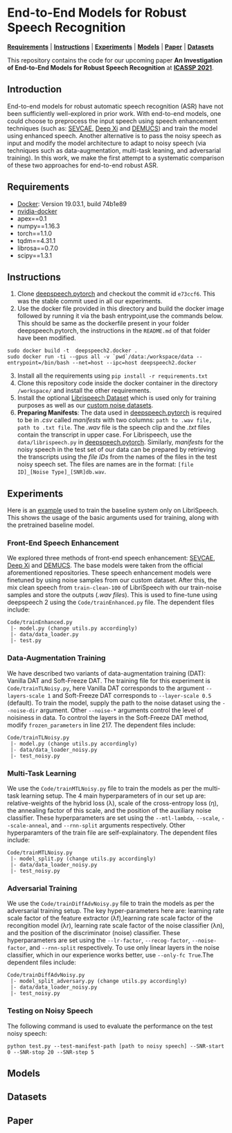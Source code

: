 # End-to-End Models for Robust Speech Recognition
[**Requirements**](#Requirements) | [**Instructions**](#Instructions) | [**Experiments**](#Experiments) | [**Models**](#Models) | [**Paper**](https://archiki.github.io/files/ICASSP.pdf) | [**Datasets**]()

This repository contains the code for our upcoming paper **An Investigation of End-to-End Models for Robust Speech Recognition** at [**ICASSP 2021**](https://2021.ieeeicassp.org/).

## Introduction
End-to-end models for robust automatic speech recognition (ASR) have not been sufficiently well-explored in prior work. With end-to-end models, one could choose to preprocess the input speech using speech enhancement techniques (such as: [SEVCAE](https://github.com/danielbraithwt/Speech-Enhancement-with-Variance-Constrained-Autoencoders), [Deep Xi](https://github.com/anicolson/DeepXi) and [DEMUCS](https://github.com/facebookresearch/denoiser)) and train the model using enhanced speech. Another alternative is to pass the noisy speech as input and modify the model architecture to adapt to noisy speech (via techniques such as data-augmentation, multi-task leaning, and adversarial training). In this work, we make the first attempt to a systematic comparison of these two approaches for end-to-end robust ASR.

## Requirements
* [Docker](https://docs.docker.com/engine/release-notes/): Version 19.03.1, build 74b1e89
* [nvidia-docker](https://github.com/NVIDIA/nvidia-docker)
* apex==0.1
* numpy==1.16.3
* torch==1.1.0
* tqdm==4.31.1
* librosa==0.7.0
* scipy==1.3.1

## Instructions
1. Clone [deepspeech.pytorch](https://github.com/SeanNaren/deepspeech.pytorch) and checkout the commit id `e73ccf6`. This was the stable commit used in all our experiments.
2. Use the docker file provided in this directory and build the docker image followed by running it via the bash entrypoint,use the commands below. This should be same as the dockerfile present in your folder deepspeech.pytorch, the instructions in the `README.md` of that folder have been modified. 
```
sudo docker build -t  deepspeech2.docker .
sudo docker run -ti --gpus all -v `pwd`/data:/workspace/data --entrypoint=/bin/bash --net=host --ipc=host deepspeech2.docker
```
3. Install all the requirements using `pip install -r requirements.txt`
4. Clone this repository code inside the docker container in the directory `/workspace/` and install the other requirements.
5. Install the optional [Librispeech Dataset](www.openslr.org/12/) which is used only for training purposes as well as our [custom noise datasets]().
6. **Preparing Manifests**: The data used in [deepspeech.pytorch](https://github.com/SeanNaren/deepspeech.pytorch) is required to be in *.csv* called *manifests* with two columns: `path to .wav file, path to .txt file`. The *.wav* file is the speech clip and the *.txt* files contain the transcript in upper case. For Librispeech, use the `data/librispeech.py` in [deepspeech.pytorch](https://github.com/SeanNaren/deepspeech.pytorch). Similarly, *manifests* for the noisy speech in the test set of our data can be prepared by retrieving the transcripts using the *file IDs* from the names of the files in the test noisy speech set. The files are names are in the format: `[file ID]_[Noise Type]_[SNR]db.wav`.

## Experiments

Here is an [example](https://github.com/archiki/ASR-Accent-Analysis/tree/master/DeepSpeech/models) used to train the baseline system only on LibriSpeech. This shows the usage of the basic arguments used for training, along with the pretrained baseline model.

### Front-End Speech Enhancement
We explored three methods of front-end speech enhancement: [SEVCAE](https://github.com/danielbraithwt/Speech-Enhancement-with-Variance-Constrained-Autoencoders), [Deep Xi](https://github.com/anicolson/DeepXi) and [DEMUCS](https://github.com/facebookresearch/denoiser). The base models were taken from the official aforementioned repositories. These speech enhancement models were finetuned by using noise samples from our custom dataset. After this, the mix clean speech from `train-clean-100` of LibriSpeech with our train-noise samples and store the outputs (*.wav files*). This is used to fine-tune using deepspeech 2 using the `Code/trainEnhanced.py` file. The dependent files include:
```
Code/trainEnhanced.py
 |- model.py (change utils.py accordingly)
 |- data/data_loader.py
 |- test.py 
 ```
 ### Data-Augmentation Training 
 We have described two variants of data-augmentation training (DAT): Vanilla DAT and Soft-Freeze DAT. The training file for this experiment is `Code/trainTLNoisy.py`, here Vanilla DAT corresponds to the argument `--layers-scale 1` and Soft-Freeze DAT corresponds to `--layer-scale 0.5` (default). To train the model, supply the path to the noise dataset using the `--noise-dir` argument. Other `--noise-*` arguments control the level of noisiness in data. To control the layers in the Soft-Freeze DAT method, modify `frozen_parameters` in line 217.  The dependent files include:
```
Code/trainTLNoisy.py
 |- model.py (change utils.py accordingly)
 |- data/data_loader_noisy.py
 |- test_noisy.py 
 ```
 
 ### Multi-Task Learning
 We use the `Code/trainMTLNoisy.py` file to train the models as per the multi-task learning setup. The 4 main hyperparameters of in our set up are: relative-weights of the hybrid loss (λ), scale of the cross-entropy loss (η), the annealing factor of this scale, and the position of the auxiliary noise classifier. These hyperparameters are set using the `--mtl-lambda`, `--scale`, `--scale-anneal`, and `--rnn-split` arguments respectively. Other hyperparamters of the train file are self-explainatory. The dependent files include:
```
Code/trainMTLNoisy.py
 |- model_split.py (change utils.py accordingly)
 |- data/data_loader_noisy.py
 |- test_noisy.py 
 ```
 
 ### Adversarial Training
 We use the `Code/trainDiffAdvNoisy.py` file to train the models as per the adversarial training setup. The key hyper-parameters here are: learning rate scale factor of the feature extractor (λf),learning rate scale factor of the recongition model (λr), learning rate scale factor of the noise classifier (λn), and the position of the discriminator (noise) classifier. These hyperparameters are set using the `--lr-factor`, `--recog-factor`, `--noise-factor`, and `--rnn-split` respectively. To use only linear layers in the noise classifier, which in our experience works better, use `--only-fc True`.The dependent files include:
```
Code/trainDiffAdvNoisy.py
 |- model_split_adversary.py (change utils.py accordingly)
 |- data/data_loader_noisy.py
 |- test_noisy.py 
 ```
### Testing on Noisy Speech
The following command is used to evaluate the performance on the test noisy speech: 
```
python test.py --test-manifest-path [path to noisy speech] --SNR-start 0 --SNR-stop 20 --SNR-step 5
```

## Models

## Datasets

## Paper


